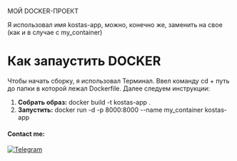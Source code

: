 МОЙ DOCKER-ПРОЕКТ

Я использовал имя kostas-app, можно, конечно же, заменить на свое (как и в случае с my_container)

Как запаустить DOCKER
=====================
Чтобы начать сборку, я использовал Терминал. Ввел команду cd + путь до папки в которой лежал Dockerfile.
Далее следуем инструкции:
1. **Собрать образ:**
    docker build -t kostas-app .
2. **Запустить:**
    docker run -d -p 8000:8000 --name my_container kostas-app


#### Contact me:
[![Telegram](https://img.shields.io/badge/Telegram-262424?style=for-the-badge&logo=Telegram)](https://t.me/ffraud)
